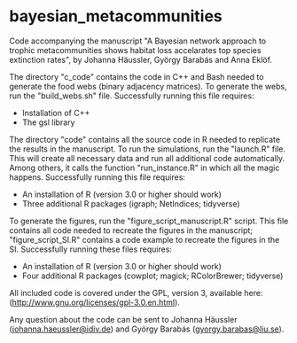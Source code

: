 # bayesian_metacommunities

Code accompanying the manuscript "A Bayesian network approach to trophic metacommunities shows habitat loss accelarates top species extinction rates", by Johanna Häussler, György Barabás and Anna Eklöf. 

The directory "c_code" contains the code in C++ and Bash needed to generate the food webs (binary adjacency matrices). To generate the webs, run the "build_webs.sh" file. Successfully running this file requires:

* Installation of C++
* The gsl library

The directory "code" contains all the source code in R needed to replicate the results in the manuscript. 
To run the simulations, run the "launch.R" file. This will create all necessary data and run all additional code automatically. Among others, it calls the function "run_instance.R" in which all the magic happens. Successfully running this file requires:

* An installation of R (version 3.0 or higher should work)
* Three additional R packages (igraph; NetIndices; tidyverse)

To generate the figures, run the "figure_script_manuscript.R" script. This file contains all code needed to recreate the figures in the manuscript; "figure_script_SI.R" contains a code example to recreate the figures in the SI. Successfully running these files requires:

* An installation of R (version 3.0 or higher should work)
* Four additional R packages (cowplot; magick; RColorBrewer; tidyverse)

All included code is covered under the GPL, version 3, available here: (http://www.gnu.org/licenses/gpl-3.0.en.html).

Any question about the code can be sent to Johanna Häussler (johanna.haeussler@idiv.de) and György Barabás (gyorgy.barabas@liu.se). 
